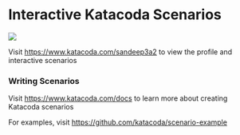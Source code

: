 # Interactive Katacoda Scenarios

[![](http://shields.katacoda.com/katacoda/sandeep3a2/count.svg)](https://www.katacoda.com/sandeep3a2 "Get your profile on Katacoda.com")

Visit https://www.katacoda.com/sandeep3a2 to view the profile and interactive scenarios

### Writing Scenarios
Visit https://www.katacoda.com/docs to learn more about creating Katacoda scenarios

For examples, visit https://github.com/katacoda/scenario-example
